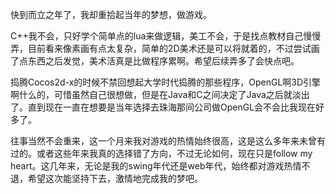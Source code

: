快到而立之年了，我却重拾起当年的梦想，做游戏。

C++我不会，只好学个简单点的lua来做逻辑，美工不会，于是找点教材自己慢慢弄，目前看来像素画有点太复杂，简单的2D美术还是可以将就着的，不过尝试画了点东西之后发觉，美术活真是比做程序累啊。希望后续弄多了会快点吧。

捣腾Cocos2d-x的时候不禁回想起大学时代捣腾的那些程序，OpenGL啊3D引擎啊什么的，可惜虽然自己很想做，但是在Java和C之间决定了Java之后就淡出了。直到现在一直在想要是当年选择去珠海那间公司做OpenGL会不会比我现在好多了。

往事当然不会重来，这一个月来我对游戏的热情始终很高，这是这么多年来未曾有过的。或者这些年来我真的选择错了方向，不过无论如何，现在只是follow my heart。这几年来，无论是我的swing年代还是web年代，始终都对游戏热情不退，希望这次能坚持下去，激情地完成我的梦吧。

